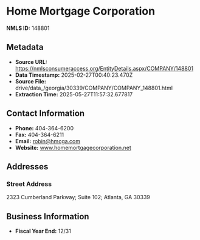# Home Mortgage Corporation

**NMLS ID:** 148801

## Metadata
- **Source URL:** https://nmlsconsumeraccess.org/EntityDetails.aspx/COMPANY/148801
- **Data Timestamp:** 2025-02-27T00:40:23.470Z
- **Source File:** drive/data_/georgia/30339/COMPANY/COMPANY_148801.html
- **Extraction Time:** 2025-05-27T11:57:32.677817

## Contact Information
- **Phone:** 404-364-6200
- **Fax:** 404-364-6211
- **Email:** robin@hmcga.com
- **Website:** www.homemortgagecorporation.net

## Addresses
### Street Address
2323 Cumberland Parkway; Suite 102; Atlanta, GA 30339

## Business Information
- **Fiscal Year End:** 12/31
